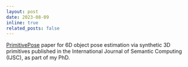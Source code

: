 ```yaml
---
layout: post
date: 2023-08-09
inline: true
related_posts: false
---
```


[PrimitivePose](https://www.worldscientific.com/doi/10.1142/S1793351X23620027)  paper for 6D object pose estimation via synthetic 3D primitives published in the International Journal of Semantic Computing (IJSC), as part of my PhD.